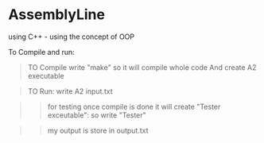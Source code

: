 # AssemblyLine
using C++ - using the concept of OOP 

To Compile and run:

> TO Compile write "make" so it will compile whole code 
> And create A2 executable

>TO Run:
	write A2 input.txt

>> for testing once compile is done it will create "Tester exceutable": so write "Tester"

>> my output is store in output.txt
